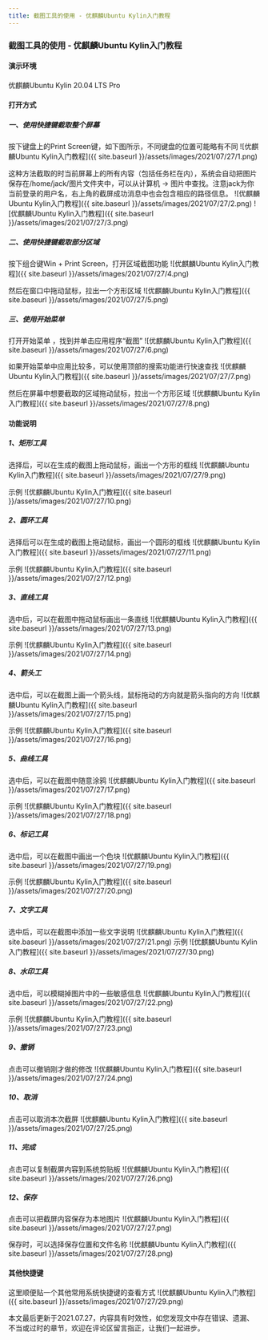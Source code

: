 ```yaml
---
title: 截图工具的使用 - 优麒麟Ubuntu Kylin入门教程
---
```

### 截图工具的使用 - 优麒麟Ubuntu Kylin入门教程


#### 演示环境

优麒麟Ubuntu Kylin 20.04 LTS Pro

#### 打开方式

##### 一、使用快捷键截取整个屏幕

按下键盘上的Print Screen键，如下图所示，不同键盘的位置可能略有不同
![优麒麟Ubuntu Kylin入门教程]({{ site.baseurl }}/assets/images/2021/07/27/1.png)

这种方法截取的时当前屏幕上的所有内容（包括任务栏在内），系统会自动把图片保存在/home/jack/图片文件夹中，可以从计算机 -> 图片中查找。注意jack为你当前登录的用户名，右上角的截屏成功消息中也会包含相应的路径信息。
![优麒麟Ubuntu Kylin入门教程]({{ site.baseurl }}/assets/images/2021/07/27/2.png)
![优麒麟Ubuntu Kylin入门教程]({{ site.baseurl }}/assets/images/2021/07/27/3.png)

##### 二、使用快捷键截取部分区域

按下组合键Win + Print Screen，打开区域截图功能
![优麒麟Ubuntu Kylin入门教程]({{ site.baseurl }}/assets/images/2021/07/27/4.png)

然后在窗口中拖动鼠标，拉出一个方形区域
![优麒麟Ubuntu Kylin入门教程]({{ site.baseurl }}/assets/images/2021/07/27/5.png)

##### 三、使用开始菜单

打开开始菜单 ，找到并单击应用程序“截图”
![优麒麟Ubuntu Kylin入门教程]({{ site.baseurl }}/assets/images/2021/07/27/6.png)

如果开始菜单中应用比较多，可以使用顶部的搜索功能进行快速查找
![优麒麟Ubuntu Kylin入门教程]({{ site.baseurl }}/assets/images/2021/07/27/7.png)

然后在屏幕中想要截取的区域拖动鼠标，拉出一个方形区域
![优麒麟Ubuntu Kylin入门教程]({{ site.baseurl }}/assets/images/2021/07/27/8.png)

#### 功能说明

##### 1、矩形工具

选择后，可以在生成的截图上拖动鼠标，画出一个方形的框线
![优麒麟Ubuntu Kylin入门教程]({{ site.baseurl }}/assets/images/2021/07/27/9.png)

示例
![优麒麟Ubuntu Kylin入门教程]({{ site.baseurl }}/assets/images/2021/07/27/10.png)

##### 2、圆环工具

选择后可以在生成的截图上拖动鼠标，画出一个圆形的框线
![优麒麟Ubuntu Kylin入门教程]({{ site.baseurl }}/assets/images/2021/07/27/11.png)

示例
![优麒麟Ubuntu Kylin入门教程]({{ site.baseurl }}/assets/images/2021/07/27/12.png)

##### 3、直线工具

选中后，可以在截图中拖动鼠标画出一条直线
![优麒麟Ubuntu Kylin入门教程]({{ site.baseurl }}/assets/images/2021/07/27/13.png)

示例
![优麒麟Ubuntu Kylin入门教程]({{ site.baseurl }}/assets/images/2021/07/27/14.png)

##### 4、箭头工

选中后，可以在截图上画一个箭头线，鼠标拖动的方向就是箭头指向的方向
![优麒麟Ubuntu Kylin入门教程]({{ site.baseurl }}/assets/images/2021/07/27/15.png)

示例
![优麒麟Ubuntu Kylin入门教程]({{ site.baseurl }}/assets/images/2021/07/27/16.png)

##### 5、曲线工具

选中后，可以在截图中随意涂鸦
![优麒麟Ubuntu Kylin入门教程]({{ site.baseurl }}/assets/images/2021/07/27/17.png)

示例
![优麒麟Ubuntu Kylin入门教程]({{ site.baseurl }}/assets/images/2021/07/27/18.png)

##### 6、标记工具

选中后，可以在截图中画出一个色块
![优麒麟Ubuntu Kylin入门教程]({{ site.baseurl }}/assets/images/2021/07/27/19.png)

示例
![优麒麟Ubuntu Kylin入门教程]({{ site.baseurl }}/assets/images/2021/07/27/20.png)

##### 7、文字工具

选中后，可以在截图中添加一些文字说明
![优麒麟Ubuntu Kylin入门教程]({{ site.baseurl }}/assets/images/2021/07/27/21.png)
示例
![优麒麟Ubuntu Kylin入门教程]({{ site.baseurl }}/assets/images/2021/07/27/30.png)

##### 8、水印工具

选中后，可以模糊掉图片中的一些敏感信息
![优麒麟Ubuntu Kylin入门教程]({{ site.baseurl }}/assets/images/2021/07/27/22.png)

示例
![优麒麟Ubuntu Kylin入门教程]({{ site.baseurl }}/assets/images/2021/07/27/23.png)

##### 9、撤销

点击可以撤销刚才做的修改
![优麒麟Ubuntu Kylin入门教程]({{ site.baseurl }}/assets/images/2021/07/27/24.png)

##### 10、取消

点击可以取消本次截屏
![优麒麟Ubuntu Kylin入门教程]({{ site.baseurl }}/assets/images/2021/07/27/25.png)

##### 11、完成

点击可以复制截屏内容到系统剪贴板
![优麒麟Ubuntu Kylin入门教程]({{ site.baseurl }}/assets/images/2021/07/27/26.png)

##### 12、保存

点击可以把截屏内容保存为本地图片
![优麒麟Ubuntu Kylin入门教程]({{ site.baseurl }}/assets/images/2021/07/27/27.png)

保存时，可以选择保存位置和文件名称
![优麒麟Ubuntu Kylin入门教程]({{ site.baseurl }}/assets/images/2021/07/27/28.png)

#### 其他快捷键

这里顺便贴一个其他常用系统快捷键的查看方式
![优麒麟Ubuntu Kylin入门教程]({{ site.baseurl }}/assets/images/2021/07/27/29.png)

本文最后更新于2021.07.27，内容具有时效性，如您发现文中存在错误、遗漏、不当或过时的章节，欢迎在评论区留言指正，让我们一起进步。